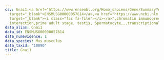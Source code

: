 ```yaml
---
csv: Gnai1,<a href="https://www.ensembl.org/Homo_sapiens/Gene/Summary?db=core;g=ENSMUSG00000057614"
  target="_blank">ENSMUSG00000057614</a>,<a href="https://www.ncbi.nlm.nih.gov/pubmed/25450459"
  target="_blank"><i class="fas fa-file"></i></a>",chromatin immunoprecipitation assay,direct
  interaction,prime adult stage, testis, Spermatocyte,,,transcriptional regulation,
data_alias: Gnai1
data_id: ENSMUSG00000057614
data_numevidence: 1
data_species: Mus musculus
data_taxid: '10090'
title: Gnai1
---
```

